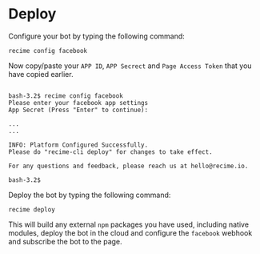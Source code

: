 # Deploy

Configure your bot by typing the following command:


```
recime config facebook

```
Now copy/paste your `APP ID`, `APP Secrect` and `Page Access Token` that you have  copied earlier.

```

bash-3.2$ recime config facebook
Please enter your facebook app settings
App Secret (Press "Enter" to continue):

...
...

INFO: Platform Configured Successfully.
Please do "recime-cli deploy" for changes to take effect.

For any questions and feedback, please reach us at hello@recime.io.

bash-3.2$

```

Deploy the bot by typing the following command:

```
recime deploy

```

This will build any external `npm` packages you have used, including native modules, deploy the bot in the cloud and configure the `facebook` webhook and subscribe the bot to the page.